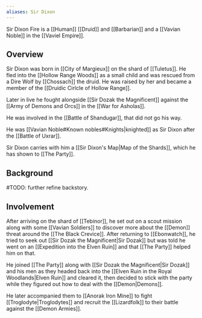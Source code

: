 ```yaml
---
aliases: Sir Dixon
---
```

Sir Dixon Fire is a [[Human]] [[Druid]] and [[Barbarian]] and a [[Vavian Noble]] in the [[Vaviel Empire]].

## Overview
Sir Dixon was born in [[City of Margieux]] on the shard of [[Tuletus]]. He fled into the [[Hollow Range Woods]] as a small child and was rescued from a Dire Wolf by [[Chossach]] the druid. He was raised by her and became a member of the [[Druidic Cirlcle of Hollow Range]].

Later in live he fought alongside [[Sir Dozak the Magnificent]] against the [[Army of Demons and Orcs]] in the [[War for Asholas]].

He was involved in the [[Battle of Shandugar]], that did not go his way.

He was [[Vavian Noble#Known nobles#Knights|knighted]] as Sir Dixon after the [[Battle of Uxrar]].

Sir Dixon carries with him a [[Sir Dixon's Map|Map of the Shards]], which he has shown to [[The Party]].

## Background
#TODO: further refine backstory.

## Involvement
After arriving on the shard of [[Tebinor]], he set out on a scout mission along with some [[Vavian Soldiers]] to discover more about the [[Demon]] threat around the [[The Black Crevice]]. After returning to [[Ebonwatch]], he tried to seek out [[Sir Dozak the Magnificent|Sir Dozak]] but was told he went on an [[Expedition into the Elven Ruin]] and that [[The Party]] helped him on that.

He joined [[The Party]] along with [[Sir Dozak the Magnificent|Sir Dozak]] and his men as they headed back into the [[Elven Ruin in the Royal Woodlands|Elven Ruin]] and cleared it, then decided to stick with the party while they figured out how to deal with the [[Demon|Demons]].

He later accompanied them to [[Anorak Iron Mine]] to fight [[Troglodyte|Troglodytes]] and recruit the [[Lizardfolk]] to their battle against the [[Demon Armies]].
